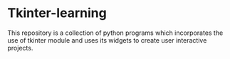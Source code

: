 # Tkinter-learning
This repository is a collection of python programs which incorporates the use of tkinter module and uses its widgets to create user interactive projects.
